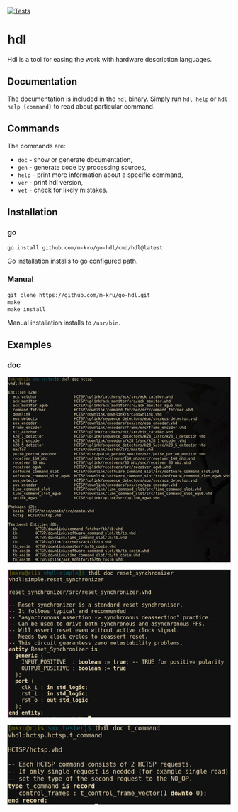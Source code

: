 [![Tests](https://github.com/m-kru/go-hdl/actions/workflows/tests.yml/badge.svg?branch=main)](https://github.com/m-kru/go-hdl/actions?query=main)

# hdl

Hdl is a tool for easing the work with hardware description languages.

## Documentation

The documentation is included in the `hdl` binary.
Simply run `hdl help` or `hdl help {command}` to read about particular command.

## Commands

The commands are:
* `doc`  - show or generate documentation,
* `gen`  - generate code by processing sources,
* `help` - print more information about a specific command,
* `ver`  - print hdl version,
* `vet`  - check for likely mistakes.

## Installation

### go
```
go install github.com/m-kru/go-hdl/cmd/hdl@latest
```

Go installation installs to go configured path.

### Manual

```
git clone https://github.com/m-kru/go-hdl.git
make
make install
```

Manual installation installs to `/usr/bin`.

## Examples

### doc

<p align="center"><img src="assets/doc_hctsp.png?raw=true"/></p>

<p align="center"><img src="assets/doc_reset_synchronizer.png?raw=true"/></p>

<p align="center"><img src="assets/doc_t_command.png?raw=true"/></p>
